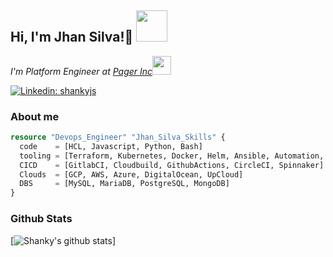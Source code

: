 <h2> Hi, I'm Jhan Silva!👋 <img src="https://media3.giphy.com/media/l1J9tb9W5YNEOPdgA/giphy.gif" width="50"></h2>


<p><em>I'm Platform Engineer at <a href="http://pager.com">Pager Inc</a><img src="https://media.giphy.com/media/WUlplcMpOCEmTGBtBW/giphy.gif" width="30"></br>
</em></p>

[![Linkedin: shankyjs](https://img.shields.io/badge/-shankyjs-blue?style=flat-square&logo=Linkedin&logoColor=white&link=https://www.linkedin.com/in/shankyjs/)](https://www.linkedin.com/in/shankyjs/)

### About me

```terraform
resource "Devops_Engineer" "Jhan_Silva_Skills" {
  code    = [HCL, Javascript, Python, Bash]
  tooling = [Terraform, Kubernetes, Docker, Helm, Ansible, Automation, Git]
  CICD    = [GitlabCI, Cloudbuild, GithubActions, CircleCI, Spinnaker]
  Clouds  = [GCP, AWS, Azure, DigitalOcean, UpCloud]
  DBS     = [MySQL, MariaDB, PostgreSQL, MongoDB]
}
```

### Github Stats

[![Shanky's github stats](https://github-readme-stats.vercel.app/api?username=ShankyJS&theme=monokai)]
